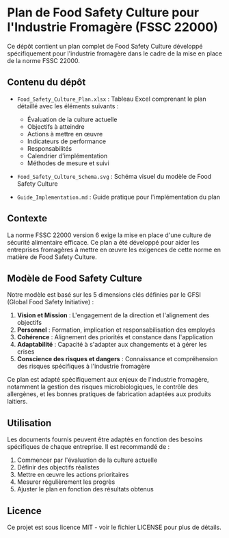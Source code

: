 # Plan de Food Safety Culture pour l'Industrie Fromagère (FSSC 22000)

Ce dépôt contient un plan complet de Food Safety Culture développé spécifiquement pour l'industrie fromagère dans le cadre de la mise en place de la norme FSSC 22000.

## Contenu du dépôt

- `Food_Safety_Culture_Plan.xlsx` : Tableau Excel comprenant le plan détaillé avec les éléments suivants :
  - Évaluation de la culture actuelle
  - Objectifs à atteindre
  - Actions à mettre en œuvre
  - Indicateurs de performance
  - Responsabilités
  - Calendrier d'implémentation
  - Méthodes de mesure et suivi

- `Food_Safety_Culture_Schema.svg` : Schéma visuel du modèle de Food Safety Culture

- `Guide_Implementation.md` : Guide pratique pour l'implémentation du plan

## Contexte

La norme FSSC 22000 version 6 exige la mise en place d'une culture de sécurité alimentaire efficace. Ce plan a été développé pour aider les entreprises fromagères à mettre en œuvre les exigences de cette norme en matière de Food Safety Culture.

## Modèle de Food Safety Culture

Notre modèle est basé sur les 5 dimensions clés définies par le GFSI (Global Food Safety Initiative) :

1. **Vision et Mission** : L'engagement de la direction et l'alignement des objectifs
2. **Personnel** : Formation, implication et responsabilisation des employés
3. **Cohérence** : Alignement des priorités et constance dans l'application
4. **Adaptabilité** : Capacité à s'adapter aux changements et à gérer les crises
5. **Conscience des risques et dangers** : Connaissance et compréhension des risques spécifiques à l'industrie fromagère

Ce plan est adapté spécifiquement aux enjeux de l'industrie fromagère, notamment la gestion des risques microbiologiques, le contrôle des allergènes, et les bonnes pratiques de fabrication adaptées aux produits laitiers.

## Utilisation

Les documents fournis peuvent être adaptés en fonction des besoins spécifiques de chaque entreprise. Il est recommandé de :

1. Commencer par l'évaluation de la culture actuelle
2. Définir des objectifs réalistes
3. Mettre en œuvre les actions prioritaires
4. Mesurer régulièrement les progrès
5. Ajuster le plan en fonction des résultats obtenus

## Licence

Ce projet est sous licence MIT - voir le fichier LICENSE pour plus de détails.